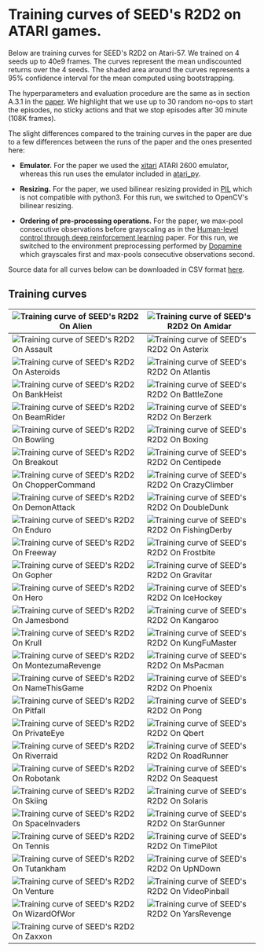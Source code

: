 # Training curves of SEED's R2D2 on ATARI games.

Below are training curves for SEED's R2D2 on Atari-57. We trained on 4 seeds up
to 40e9 frames. The curves represent the mean undiscounted returns over the 4
seeds. The shaded area around the curves represents a 95% confidence interval
for the mean computed using bootstrapping.

The hyperparameters and evaluation procedure are the same as in section A.3.1 in
the [paper](https://arxiv.org/pdf/1910.06591.pdf). We highlight that we use up
to 30 random no-ops to start the episodes, no sticky actions and that we stop
episodes after 30 minute (108K frames).

The slight differences compared to the training curves in the paper are due to a
few differences between the runs of the paper and the ones presented here:

-  **Emulator.** For the paper we used the
   [xitari](https://github.com/deepmind/xitari) ATARI 2600 emulator, whereas
   this run uses the emulator included in
   [atari_py](https://github.com/openai/atari-py/tree/master/atari_py).

- **Resizing.** For the paper, we used bilinear resizing provided in
  [PIL](http://www.pythonware.com/products/pil) which is not compatible
  with python3. For this run, we switched to OpenCV's bilinear resizing.

- **Ordering of pre-processing operations.** For the paper, we max-pool consecutive
  observations before grayscaling as in the [Human-level control through deep
  reinforcement learning](https://www.nature.com/articles/nature14236) paper.
  For this run, we switched to the environment preprocessing performed by
  [Dopamine](https://github.com/google/dopamine) which grayscales first and
  max-pools consecutive observations second.

Source data for all curves below can be downloaded in CSV format [here](seed_r2d2_atari_graphs.csv).

## Training curves

| ![Training curve of SEED's R2D2 On Alien](r2d2_atari_training_curves/Alien.png) | ![Training curve of SEED's R2D2 On Amidar](r2d2_atari_training_curves/Amidar.png) |
| ----- | -----|
| ![Training curve of SEED's R2D2 On Assault](r2d2_atari_training_curves/Assault.png) | ![Training curve of SEED's R2D2 On Asterix](r2d2_atari_training_curves/Asterix.png) |
| ![Training curve of SEED's R2D2 On Asteroids](r2d2_atari_training_curves/Asteroids.png) | ![Training curve of SEED's R2D2 On Atlantis](r2d2_atari_training_curves/Atlantis.png) |
| ![Training curve of SEED's R2D2 On BankHeist](r2d2_atari_training_curves/BankHeist.png) | ![Training curve of SEED's R2D2 On BattleZone](r2d2_atari_training_curves/BattleZone.png) |
| ![Training curve of SEED's R2D2 On BeamRider](r2d2_atari_training_curves/BeamRider.png) | ![Training curve of SEED's R2D2 On Berzerk](r2d2_atari_training_curves/Berzerk.png) |
| ![Training curve of SEED's R2D2 On Bowling](r2d2_atari_training_curves/Bowling.png) | ![Training curve of SEED's R2D2 On Boxing](r2d2_atari_training_curves/Boxing.png) |
| ![Training curve of SEED's R2D2 On Breakout](r2d2_atari_training_curves/Breakout.png) | ![Training curve of SEED's R2D2 On Centipede](r2d2_atari_training_curves/Centipede.png) |
| ![Training curve of SEED's R2D2 On ChopperCommand](r2d2_atari_training_curves/ChopperCommand.png) | ![Training curve of SEED's R2D2 On CrazyClimber](r2d2_atari_training_curves/CrazyClimber.png) |
| ![Training curve of SEED's R2D2 On DemonAttack](r2d2_atari_training_curves/DemonAttack.png) | ![Training curve of SEED's R2D2 On DoubleDunk](r2d2_atari_training_curves/DoubleDunk.png) |
| ![Training curve of SEED's R2D2 On Enduro](r2d2_atari_training_curves/Enduro.png) | ![Training curve of SEED's R2D2 On FishingDerby](r2d2_atari_training_curves/FishingDerby.png) |
| ![Training curve of SEED's R2D2 On Freeway](r2d2_atari_training_curves/Freeway.png) | ![Training curve of SEED's R2D2 On Frostbite](r2d2_atari_training_curves/Frostbite.png) |
| ![Training curve of SEED's R2D2 On Gopher](r2d2_atari_training_curves/Gopher.png) | ![Training curve of SEED's R2D2 On Gravitar](r2d2_atari_training_curves/Gravitar.png) |
| ![Training curve of SEED's R2D2 On Hero](r2d2_atari_training_curves/Hero.png) | ![Training curve of SEED's R2D2 On IceHockey](r2d2_atari_training_curves/IceHockey.png) |
| ![Training curve of SEED's R2D2 On Jamesbond](r2d2_atari_training_curves/Jamesbond.png) | ![Training curve of SEED's R2D2 On Kangaroo](r2d2_atari_training_curves/Kangaroo.png) |
| ![Training curve of SEED's R2D2 On Krull](r2d2_atari_training_curves/Krull.png) | ![Training curve of SEED's R2D2 On KungFuMaster](r2d2_atari_training_curves/KungFuMaster.png) |
| ![Training curve of SEED's R2D2 On MontezumaRevenge](r2d2_atari_training_curves/MontezumaRevenge.png) | ![Training curve of SEED's R2D2 On MsPacman](r2d2_atari_training_curves/MsPacman.png) |
| ![Training curve of SEED's R2D2 On NameThisGame](r2d2_atari_training_curves/NameThisGame.png) | ![Training curve of SEED's R2D2 On Phoenix](r2d2_atari_training_curves/Phoenix.png) |
| ![Training curve of SEED's R2D2 On Pitfall](r2d2_atari_training_curves/Pitfall.png) | ![Training curve of SEED's R2D2 On Pong](r2d2_atari_training_curves/Pong.png) |
| ![Training curve of SEED's R2D2 On PrivateEye](r2d2_atari_training_curves/PrivateEye.png) | ![Training curve of SEED's R2D2 On Qbert](r2d2_atari_training_curves/Qbert.png) |
| ![Training curve of SEED's R2D2 On Riverraid](r2d2_atari_training_curves/Riverraid.png) | ![Training curve of SEED's R2D2 On RoadRunner](r2d2_atari_training_curves/RoadRunner.png) |
| ![Training curve of SEED's R2D2 On Robotank](r2d2_atari_training_curves/Robotank.png) | ![Training curve of SEED's R2D2 On Seaquest](r2d2_atari_training_curves/Seaquest.png) |
| ![Training curve of SEED's R2D2 On Skiing](r2d2_atari_training_curves/Skiing.png) | ![Training curve of SEED's R2D2 On Solaris](r2d2_atari_training_curves/Solaris.png) |
| ![Training curve of SEED's R2D2 On SpaceInvaders](r2d2_atari_training_curves/SpaceInvaders.png) | ![Training curve of SEED's R2D2 On StarGunner](r2d2_atari_training_curves/StarGunner.png) |
| ![Training curve of SEED's R2D2 On Tennis](r2d2_atari_training_curves/Tennis.png) | ![Training curve of SEED's R2D2 On TimePilot](r2d2_atari_training_curves/TimePilot.png) |
| ![Training curve of SEED's R2D2 On Tutankham](r2d2_atari_training_curves/Tutankham.png) | ![Training curve of SEED's R2D2 On UpNDown](r2d2_atari_training_curves/UpNDown.png) |
| ![Training curve of SEED's R2D2 On Venture](r2d2_atari_training_curves/Venture.png) | ![Training curve of SEED's R2D2 On VideoPinball](r2d2_atari_training_curves/VideoPinball.png) |
| ![Training curve of SEED's R2D2 On WizardOfWor](r2d2_atari_training_curves/WizardOfWor.png) | ![Training curve of SEED's R2D2 On YarsRevenge](r2d2_atari_training_curves/YarsRevenge.png) |
| ![Training curve of SEED's R2D2 On Zaxxon](r2d2_atari_training_curves/Zaxxon.png) | |

